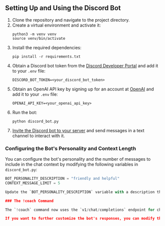 ## Setting Up and Using the Discord Bot

1. Clone the repository and navigate to the project directory.
2. Create a virtual environment and activate it:
   ```
   python3 -m venv venv
   source venv/bin/activate
   ```
3. Install the required dependencies:
   ```
   pip install -r requirements.txt
   ```
4. Obtain a Discord bot token from the [Discord Developer Portal](https://discord.com/developers/applications) and add it to your `.env` file:
   ```
   DISCORD_BOT_TOKEN=<your_discord_bot_token>
   ```
5. Obtain an OpenAI API key by signing up for an account at [OpenAI](https://beta.openai.com/signup/) and add it to your `.env` file:
   ```
   OPENAI_API_KEY=<your_openai_api_key>
   ```
6. Run the bot:
   ```
   python discord_bot.py
   ```
7. [Invite the Discord bot to your server](https://discordpy.readthedocs.io/en/latest/discord.html) and send messages in a text channel to interact with it.

### Configuring the Bot's Personality and Context Length

You can configure the bot's personality and the number of messages to include in the chat context by modifying the following variables in `discord_bot.py`:

```python
BOT_PERSONALITY_DESCRIPTION = "friendly and helpful"
CONTEXT_MESSAGE_LIMIT = 5

Update the `BOT_PERSONALITY_DESCRIPTION` variable with a description that suits your desired bot personality. Modify the `CONTEXT_MESSAGE_LIMIT` variable to change the number of recent messages used to generate the bot's response.

### The !coach Command

The `!coach` command now uses the `v1/chat/completions` endpoint for chat models, which improves the quality and creativity of the bot's responses. To utilize the `!coach` command, simply prefix your message with `!coach`, and the bot will generate a response using the chat models and the provided conversation history.

If you want to further customize the bot's responses, you can modify the `response_filter.py` file and update the filtering and creativity functions as needed. After making changes, restart the bot to apply the new settings.